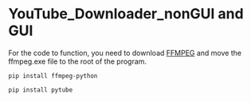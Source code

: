 # YouTube_Downloader_nonGUI and GUI
For the code to function, you need to download [FFMPEG](https://ffmpeg.org/download.html) and move the ffmpeg.exe file to the root of the program.


`pip install ffmpeg-python`

`pip install pytube`
